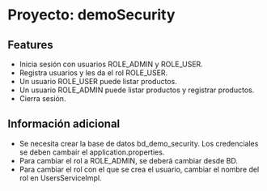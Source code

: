 # Proyecto: demoSecurity

## Features

* Inicia sesión con usuarios ROLE_ADMIN y ROLE_USER.
* Registra usuarios y les da el rol ROLE_USER.
* Un usuario ROLE_USER puede listar productos.
* Un usuario ROLE_ADMIN puede listar productos y registrar productos.
* Cierra sesión.

## Información adicional
* Se necesita crear la base de datos bd_demo_security. Los credenciales se deben cambair el application.properties.
* Para cambiar el rol a ROLE_ADMIN, se deberá cambiar desde BD.
* Para cambiar el rol con el que se crea el usuario, cambiar el nombre del rol en UsersServiceImpl.